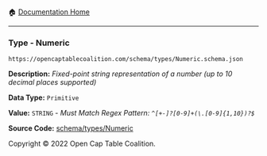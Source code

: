 :house: [Documentation Home](https://naveedn.github.io/Open-Cap-Format-OCF)

---

### Type - Numeric

`https://opencaptablecoalition.com/schema/types/Numeric.schema.json`

**Description:** _Fixed-point string representation of a number (up to 10 decimal places supported)_

**Data Type:** `Primitive`

**Value:** `STRING` - _Must Match Regex Pattern: `^[+-]?[0-9]+(\.[0-9]{1,10})?$`_

**Source Code:** [schema/types/Numeric](https://github.com/Open-Cap-Table-Coalition/Open-Cap-Format-OCF/blob/main/schema/types/Numeric.schema.json)

Copyright © 2022 Open Cap Table Coalition.

